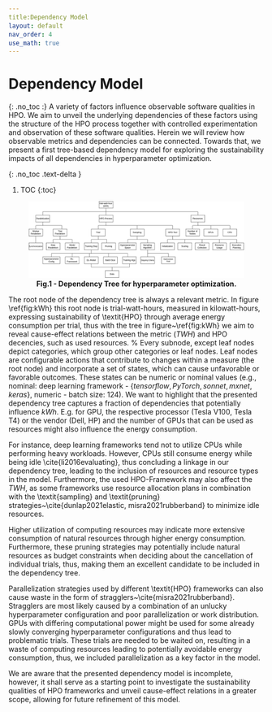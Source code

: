 ```yaml
---
title:Dependency Model
layout: default
nav_order: 4
use_math: true
---
```



# Dependency Model

{: .no_toc :}
A variety of factors influence observable software qualities in HPO.
We aim to unveil the underlying dependencies of these factors using the structure of the HPO process together with controlled experimentation and observation of these software qualities.
Herein we will review how observable metrics and dependencies can be connected. Towards that, we present a first tree-based dependency model for exploring the sustainability impacts of all dependencies in hyperparameter optimization.

{: .no_toc .text-delta }
1. TOC
{:toc}


<figure>
<img src ="/assets/graphics/dependency_model.drawio.png">
<figcaption align = "center"><b>Fig.1 - Dependency Tree for hyperparameter optimization.</b></figcaption>
</figure>

The root node of the dependency tree is always a relevant metric. In figure \ref{fig:kWh} this root node is trial-watt-hours, measured in kilowatt-hours, expressing sustainability of \textit{HPO} through average energy consumption per trial, thus with the tree in figure~\ref{fig:kWh} we aim to reveal cause-effect relations between the metric ($TWH$) and HPO decencies, such as used resources.
% Every subnode, except leaf nodes depict categories, which group other categories or leaf nodes.
Leaf nodes are configurable actions that contribute to changes within a measure (the root node) and incorporate a set of states, which can cause unfavorable or favorable outcomes.
These states can be numeric or nominal values (e.g., nominal: deep learning framework - $\{tensorflow, PyTorch, sonnet, mxnet, keras\}$, numeric - batch size: $124$).
We want to highlight that the presented dependency tree captures a fraction of dependencies that potentially influence $kWh$. E.g. for GPU, the respective processor (Tesla V100, Tesla T4) or the vendor (Dell, HP) and the number of GPUs that can be used as resources might also influence the energy consumption.

For instance, deep learning frameworks tend not to utilize CPUs while performing heavy workloads.
However, CPUs still consume energy while being idle \cite{li2016evaluating}, thus concluding a linkage in our dependency tree, leading to the inclusion of resources and resource types in the model.
Furthermore, the used HPO-Framework may also affect the $TWH$, as some frameworks use resource allocation plans in combination with the \textit{sampling} and \textit{pruning} strategies~\cite{dunlap2021elastic, misra2021rubberband} to minimize idle resources.


Higher utilization of computing resources may indicate more extensive consumption of natural resources through higher energy consumption.
Furthermore, these pruning strategies may potentially include natural resources as budget constraints when deciding about the cancellation of individual trials, thus, making them an excellent candidate to be included in the dependency tree.


Parallelization strategies used by different \textit{HPO} frameworks can also cause waste in the form of stragglers~\cite{misra2021rubberband}.
Stragglers are most likely caused by a combination of an unlucky hyperparameter configuration and poor parallelization or work distribution.
GPUs with differing computational power might be used for some already slowly converging hyperparameter configurations and thus lead to problematic trials. These trials are needed to be waited on, resulting in a waste of computing resources leading to potentially avoidable energy consumption, thus, we included parallelization as a key factor in the model.

We are aware that the presented dependency model is incomplete, however, it shall serve as a starting point to investigate the sustainability qualities of HPO frameworks and unveil cause-effect relations in a greater scope, allowing for future refinement of this model.
